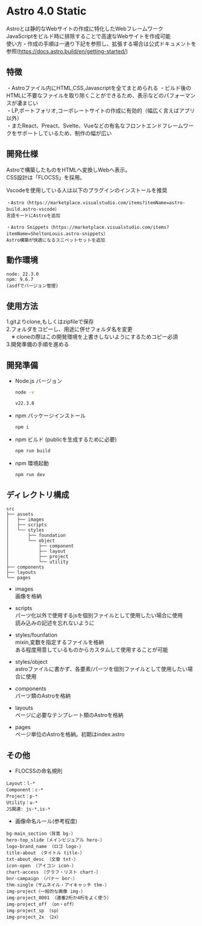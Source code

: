 # Astro 4.0 Static
Astroとは静的なWebサイトの作成に特化したWebフレームワーク  
JavaScriptをビルド時に排除することで高速なWebサイトを作成可能  
使い方・作成の手順は一通り下記を参照し、拡張する場合は公式ドキュメントを参照(https://docs.astro.build/en/getting-started/)
 

## 特徴
・Astroファイル内にHTML,CSS,Javascriptを全てまとめられる
・ビルド後のHTMLに不要なファイルを取り除くことができるため、表示などのパフォーマンスが凄まじい  
・LP,ポートフォリオ,コーポレートサイトの作成に有効的（幅広く言えばアプリ以外）  
・またReact、Preact、Svelte、Vueなどの有名なフロントエンドフレームワークをサポートしているため、制作の幅が広い 


## 開発仕様
Astroで構築したものをHTMLへ変換しWebへ表示。   
CSS設計は「FLOCSS」を採用。  

Vscodeを使用している人は以下のプラグインのインストールを推奨
```
・Astro（https://marketplace.visualstudio.com/items?itemName=astro-build.astro-vscode）
言語モードにAstroを追加

・Astro Snippets（https://marketplace.visualstudio.com/items?itemName=SheltonLouis.astro-snippets）
Astro構築が快適になるスニペットセットを追加
```


## 動作環境
```
node: 22.3.0
npm: 9.6.7
(asdfでバージョン管理)
```


## 使用方法
1.gitよりclone,もしくはzipfileで保存  
2.フォルダをコピーし、用途に併せフォルダ名を変更  
　※ cloneの際はこの開発環境を上書きしないようにするためコピー必須  
3.開発準備の手順を進める


## 開発準備
- Node.js バージョン
  ```sh
  node -v
  ```

  ```sh
  v22.3.0
  ```

- npm パッケージインストール
  ```sh
  npm i
  ```

- npm ビルド (publicを生成するために必要)
  ```sh
  npm run build
  ```

- npm 環境起動
  ```sh
  npm run dev
  ```


## ディレクトリ構成
```
src
├── assets
│   ├── images
│   ├── scripts
│   └── styles
│       ├── foundation
│       └── object
│           ├── component
│           ├── layout
│           ├── project
│           └── utility
├── components
├── layouts
└── pages
```
- images  
  画像を格納

- scripts  
  パーツ化以外で使用するjsを個別ファイルとして使用したい場合に使用  
  読み込みの記述を忘れないように

- styles/founfation  
  mixin,変数を指定するファイルを格納  
  ある程度用意しているものからカスタムして使用することが可能

- styles/object  
  astroファイルに書かず、各要素/パーツを個別ファイルとして使用したい場合に使用

- components  
  パーツ類のAstroを格納

- layouts  
  ページに必要なテンプレート類のAstroを格納

- pages  
  ページ単位のAstroを格納。初期はindex.astro


## その他
- FLOCSSの命名規則
```
Layout：l-*
Component：c-*
Project：p-*
Utility：u-*
JS関連: js-*,is-*
```

- 画像命名ルール(参考程度)
```
bg-main_section（背景 bg-）
hero-top_slide（メインビジュアル hero-）
logo-brand_name （ロゴ logo-）
title-about （タイトル title-）
txt-about_desc （文章 txt-）
icon-open （アイコン icon-）
chart-access （グラフ・リスト chart-）
bnr-campaign （バナー bnr-）
thm-single（サムネイル・アイキャッチ thm-）
img-project（一般的な画像 img-）
img-project_0001 （連番2桁か4桁をよく使う）
img-project_off （on・off）
img-project_sp （sp）
img-project_2x （2x）
```